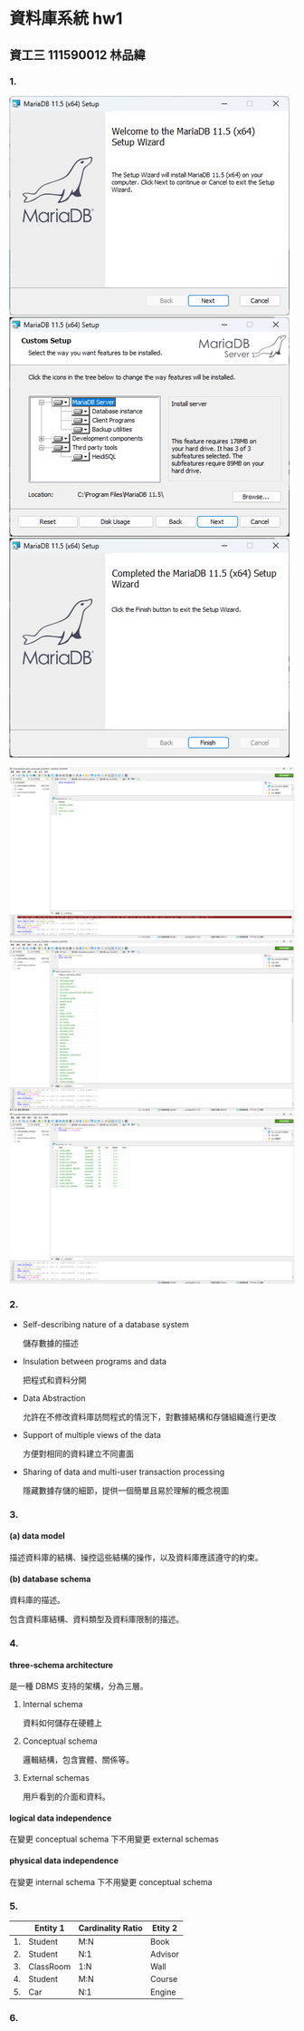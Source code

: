 # 資料庫系統 hw1

## 資工三 111590012 林品緯

### 1.

![alt text](image.png)
![alt text](image-1.png)
![alt text](image-2.png)

![alt text](image-3.png)
![alt text](image-4.png)
![alt text](image-5.png)

### 2.

- Self-describing nature of a database system

  儲存數據的描述

- Insulation between programs and data

  把程式和資料分開

- Data Abstraction

  允許在不修改資料庫訪問程式的情況下，對數據結構和存儲組織進行更改

- Support of multiple views of the data

  方便對相同的資料建立不同畫面

- Sharing of data and multi-user transaction processing

  隱藏數據存儲的細節，提供一個簡單且易於理解的概念視圖

### 3.

#### (a) data model

描述資料庫的結構、操控這些結構的操作，以及資料庫應該遵守的約束。

#### (b) database schema

資料庫的描述。

包含資料庫結構、資料類型及資料庫限制的描述。

### 4.

#### three-schema architecture

是一種 DBMS 支持的架構，分為三層。

1. Internal schema

   資料如何儲存在硬體上

2. Conceptual schema

   邏輯結構，包含實體、關係等。

3. External schemas

   用戶看到的介面和資料。

#### logical data independence

在變更 conceptual schema 下不用變更 external schemas

#### physical data independence

在變更 internal schema 下不用變更 conceptual schema

### 5.

|     | Entity 1  | Cardinality Ratio | Etity 2 |
| --- | --------- | ----------------- | ------- |
| 1.  | Student   | M:N               | Book    |
| 2.  | Student   | N:1               | Advisor |
| 3.  | ClassRoom | 1:N               | Wall    |
| 4.  | Student   | M:N               | Course  |
| 5.  | Car       | N:1               | Engine  |

### 6.
